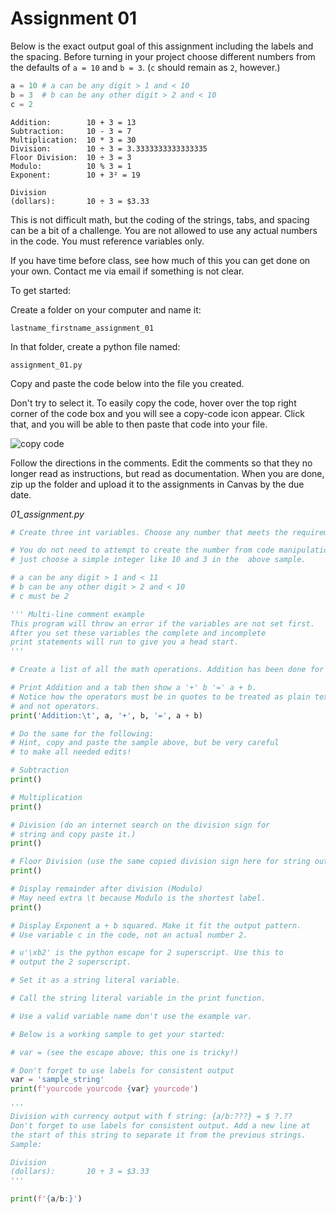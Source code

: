 # Assignment 01

Below is the exact output goal of this assignment including the labels and the spacing. Before turning in your project choose different numbers from the defaults of ```a = 10``` and ```b = 3```. (```c``` should remain as ```2```, however.)

```python
a = 10 # a can be any digit > 1 and < 10
b = 3  # b can be any other digit > 2 and < 10 
c = 2
```

```
Addition:        10 + 3 = 13
Subtraction:     10 - 3 = 7
Multiplication:  10 * 3 = 30
Division:        10 ÷ 3 = 3.3333333333333335
Floor Division:  10 ÷ 3 = 3
Modulo:          10 % 3 = 1
Exponent:        10 + 3² = 19

Division 
(dollars):       10 ÷ 3 = $3.33
```

This is not difficult math, but the coding of the strings, tabs, and spacing can be a bit of a challenge. You are not allowed to use any actual numbers in the code. You must reference variables only.

If you have time before class, see how much of this you can get done on your own. Contact me via email if something is not clear.

To get started:

Create a folder on your computer and name it:

```
lastname_firstname_assignment_01
``` 

In that folder, create a python file named:

```
assignment_01.py
```

Copy and paste the code below into the file you created. 

Don't try to select it. To easily copy the code, hover over the top right corner of the code box and you will see a copy-code icon appear. Click that, and you will be able to then paste that code into your file.

![copy code](/img/copy-code.png)

Follow the directions in the comments. Edit the comments so that they no longer read as instructions, but read as documentation. When you are done, zip up the folder and upload it to the assignments in Canvas by the due date.

*01_assignment.py*

```python
# Create three int variables. Choose any number that meets the requirement

# You do not need to attempt to create the number from code manipulation; 
# just choose a simple integer like 10 and 3 in the  above sample.

# a can be any digit > 1 and < 11 
# b can be any other digit > 2 and < 10 
# c must be 2

''' Multi-line comment example
This program will throw an error if the variables are not set first. 
After you set these variables the complete and incomplete 
print statements will run to give you a head start.
'''

# Create a list of all the math operations. Addition has been done for you:

# Print Addition and a tab then show a '+' b '=' a + b. 
# Notice how the operators must be in quotes to be treated as plain text
# and not operators.
print('Addition:\t', a, '+', b, '=', a + b)

# Do the same for the following:
# Hint, copy and paste the sample above, but be very careful 
# to make all needed edits!

# Subtraction
print()

# Multiplication
print()

# Division (do an internet search on the division sign for 
# string and copy paste it.)
print()

# Floor Division (use the same copied division sign here for string output)
print()

# Display remainder after division (Modulo)
# May need extra \t because Modulo is the shortest label.
print()

# Display Exponent a + b squared. Make it fit the output pattern. 
# Use variable c in the code, not an actual number 2.

# u'\xb2' is the python escape for 2 superscript. Use this to 
# output the 2 superscript.

# Set it as a string literal variable.

# Call the string literal variable in the print function.

# Use a valid variable name don't use the example var.

# Below is a working sample to get your started:

# var = (see the escape above; this one is tricky!) 

# Don't forget to use labels for consistent output
var = 'sample_string'
print(f'yourcode yourcode {var} yourcode')

'''
Division with currency output with f string: {a/b:???} = $ ?.??
Don't forget to use labels for consistent output. Add a new line at
the start of this string to separate it from the previous strings.
Sample:

Division 
(dollars):       10 ÷ 3 = $3.33
'''

print(f'{a/b:}')
```
